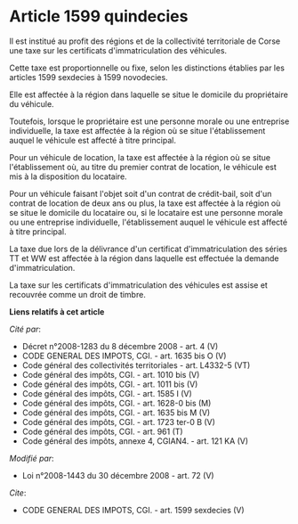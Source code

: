 # Article 1599 quindecies

Il est institué au profit des régions et de la collectivité territoriale de Corse une taxe sur les certificats
d'immatriculation des véhicules. 

Cette taxe est proportionnelle ou fixe, selon les distinctions établies par les articles 1599 sexdecies à 1599 novodecies. 

Elle est affectée à la région dans laquelle se situe le domicile du propriétaire du véhicule. 

Toutefois, lorsque le propriétaire est une personne morale ou une entreprise individuelle, la taxe est affectée à la région
où se situe l'établissement auquel le véhicule est affecté à titre principal. 

Pour un véhicule de location, la taxe est affectée à la région où se situe l'établissement où, au titre du premier contrat de
location, le véhicule est mis à la disposition du locataire. 

Pour un véhicule faisant l'objet soit d'un contrat de crédit-bail, soit d'un contrat de location de deux ans ou plus, la taxe
est affectée à la région où se situe le domicile du locataire ou, si le locataire est une personne morale ou une entreprise
individuelle, l'établissement auquel le véhicule est affecté à titre principal. 

La taxe due lors de la délivrance d'un certificat d'immatriculation des séries TT et WW est affectée à la région dans
laquelle est effectuée la demande d'immatriculation. 

La taxe sur les certificats d'immatriculation des véhicules est assise et recouvrée comme un droit de timbre.

**Liens relatifs à cet article**

_Cité par_:

  - Décret n°2008-1283 du 8 décembre 2008 - art. 4 (V)
  - CODE GENERAL DES IMPOTS, CGI. - art. 1635 bis O (V)
  - Code général des collectivités territoriales - art. L4332-5 (VT)
  - Code général des impôts, CGI. - art. 1010 bis (V)
  - Code général des impôts, CGI. - art. 1011 bis (V)
  - Code général des impôts, CGI. - art. 1585 I (V)
  - Code général des impôts, CGI. - art. 1628-0 bis (M)
  - Code général des impôts, CGI. - art. 1635 bis M (V)
  - Code général des impôts, CGI. - art. 1723 ter-0 B (V)
  - Code général des impôts, CGI. - art. 961 (T)
  - Code général des impôts, annexe 4, CGIAN4. - art. 121 KA (V)

_Modifié par_:

  - Loi n°2008-1443 du 30 décembre 2008 - art. 72 (V)

_Cite_:

  - CODE GENERAL DES IMPOTS, CGI. - art. 1599 sexdecies (V)
